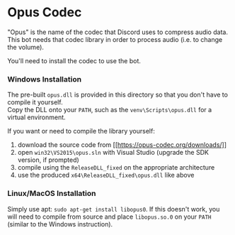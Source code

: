 # Opus Codec

"Opus" is the name of the codec that Discord uses to compress audio data.
This bot needs that codec library in order to process audio (i.e. to change the volume).

You'll need to install the codec to use the bot.

### Windows Installation

The pre-built `opus.dll` is provided in this directory so that you don't have to compile it yourself.\
Copy the DLL onto your `PATH`, such as the `venv\Scripts\opus.dll` for a virtual environment.

If you want or need to compile the library yourself:

1. download the source code from [[https://opus-codec.org/downloads/]]
2. open `win32\VS2015\opus.sln` with Visual Studio (upgrade the SDK version, if prompted)
3. compile using the `ReleaseDLL_fixed` on the appropriate architecture
4. use the produced `x64\ReleaseDLL_fixed\opus.dll` like above

### Linux/MacOS Installation

Simply use apt: `sudo apt-get install libopus0`.
If this doesn't work, you will need to compile from source and place `libopus.so.0` on your `PATH` (similar to the Windows instruction).
